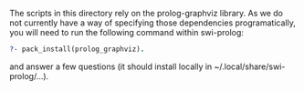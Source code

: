 The scripts in this directory rely on the prolog-graphviz library.  As we do not
currently have a way of specifying those dependencies programatically, you will
need to run the following command within swi-prolog:

```prolog
?- pack_install(prolog_graphviz).
```

and answer a few questions (it should install locally in
~/.local/share/swi-prolog/...).
